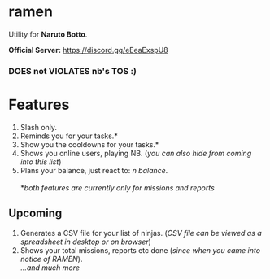 # ramen

Utility for **Naruto Botto**.

**Official Server:** https://discord.gg/eEeaExspU8

### DOES not VIOLATES nb's TOS :)

# Features
1. Slash only.
2. Reminds you for your tasks.*
3. Show you the cooldowns for your tasks.*
4. Shows you online users, playing NB. (*you can also hide from coming into this list*)
5. Plans your balance, just react to: *n balance*.<br><br>
**both features are currently only for missions and reports*

## Upcoming
1. Generates a CSV file for your list of ninjas. (*CSV file can be viewed as a spreadsheet in desktop or on browser*)
2. Shows your total missions, reports etc done (*since when you came into notice of RAMEN*).<br>
*...and much more*
